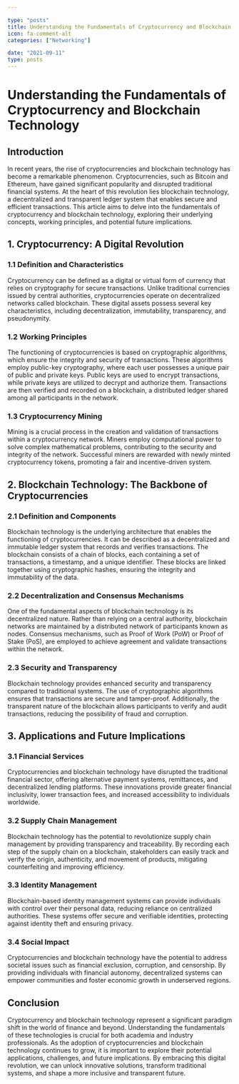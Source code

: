 ```yaml
---

type: "posts"
title: Understanding the Fundamentals of Cryptocurrency and Blockchain Technology
icon: fa-comment-alt
categories: ["Networking"]

date: "2021-09-11"
type: posts
---
```





# Understanding the Fundamentals of Cryptocurrency and Blockchain Technology

## Introduction

In recent years, the rise of cryptocurrencies and blockchain technology has become a remarkable phenomenon. Cryptocurrencies, such as Bitcoin and Ethereum, have gained significant popularity and disrupted traditional financial systems. At the heart of this revolution lies blockchain technology, a decentralized and transparent ledger system that enables secure and efficient transactions. This article aims to delve into the fundamentals of cryptocurrency and blockchain technology, exploring their underlying concepts, working principles, and potential future implications.

## 1. Cryptocurrency: A Digital Revolution

### 1.1 Definition and Characteristics

Cryptocurrency can be defined as a digital or virtual form of currency that relies on cryptography for secure transactions. Unlike traditional currencies issued by central authorities, cryptocurrencies operate on decentralized networks called blockchain. These digital assets possess several key characteristics, including decentralization, immutability, transparency, and pseudonymity.

### 1.2 Working Principles

The functioning of cryptocurrencies is based on cryptographic algorithms, which ensure the integrity and security of transactions. These algorithms employ public-key cryptography, where each user possesses a unique pair of public and private keys. Public keys are used to encrypt transactions, while private keys are utilized to decrypt and authorize them. Transactions are then verified and recorded on a blockchain, a distributed ledger shared among all participants in the network.

### 1.3 Cryptocurrency Mining

Mining is a crucial process in the creation and validation of transactions within a cryptocurrency network. Miners employ computational power to solve complex mathematical problems, contributing to the security and integrity of the network. Successful miners are rewarded with newly minted cryptocurrency tokens, promoting a fair and incentive-driven system.

## 2. Blockchain Technology: The Backbone of Cryptocurrencies

### 2.1 Definition and Components

Blockchain technology is the underlying architecture that enables the functioning of cryptocurrencies. It can be described as a decentralized and immutable ledger system that records and verifies transactions. The blockchain consists of a chain of blocks, each containing a set of transactions, a timestamp, and a unique identifier. These blocks are linked together using cryptographic hashes, ensuring the integrity and immutability of the data.

### 2.2 Decentralization and Consensus Mechanisms

One of the fundamental aspects of blockchain technology is its decentralized nature. Rather than relying on a central authority, blockchain networks are maintained by a distributed network of participants known as nodes. Consensus mechanisms, such as Proof of Work (PoW) or Proof of Stake (PoS), are employed to achieve agreement and validate transactions within the network.

### 2.3 Security and Transparency

Blockchain technology provides enhanced security and transparency compared to traditional systems. The use of cryptographic algorithms ensures that transactions are secure and tamper-proof. Additionally, the transparent nature of the blockchain allows participants to verify and audit transactions, reducing the possibility of fraud and corruption.

## 3. Applications and Future Implications

### 3.1 Financial Services

Cryptocurrencies and blockchain technology have disrupted the traditional financial sector, offering alternative payment systems, remittances, and decentralized lending platforms. These innovations provide greater financial inclusivity, lower transaction fees, and increased accessibility to individuals worldwide.

### 3.2 Supply Chain Management

Blockchain technology has the potential to revolutionize supply chain management by providing transparency and traceability. By recording each step of the supply chain on a blockchain, stakeholders can easily track and verify the origin, authenticity, and movement of products, mitigating counterfeiting and improving efficiency.

### 3.3 Identity Management

Blockchain-based identity management systems can provide individuals with control over their personal data, reducing reliance on centralized authorities. These systems offer secure and verifiable identities, protecting against identity theft and ensuring privacy.

### 3.4 Social Impact

Cryptocurrencies and blockchain technology have the potential to address societal issues such as financial exclusion, corruption, and censorship. By providing individuals with financial autonomy, decentralized systems can empower communities and foster economic growth in underserved regions.

## Conclusion

Cryptocurrency and blockchain technology represent a significant paradigm shift in the world of finance and beyond. Understanding the fundamentals of these technologies is crucial for both academia and industry professionals. As the adoption of cryptocurrencies and blockchain technology continues to grow, it is important to explore their potential applications, challenges, and future implications. By embracing this digital revolution, we can unlock innovative solutions, transform traditional systems, and shape a more inclusive and transparent future.